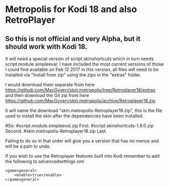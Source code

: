 # Metropolis for Kodi 18 and also RetroPlayer

## So this is not official and very Alpha, but it should work with Kodi 18.

It will need a special version of script.skinshortcuts which in turn needs script.module.simpleeval.
I have included the most current versions of those I could find available on Feb 12 2017 in this version, 
all files will need to be installed via "Install from zip" using the zips in the "extras" folder.

I would download them separate from here https://github.com/MacGyverr/skin.metropolis/tree/Retroplayer18/extras
and then download the Git zip from here https://github.com/MacGyverr/skin.metropolis/archive/Retroplayer18.zip

it will name the download "skin.metropolis-Retroplayer18.zip", this is the file used to install the skin after
the dependencies have been installed.

#So:
#script.module.simpleeval.zip      First.
#script.skinshortcuts-1.9.0.zip    Second.
#skin.metropolis-Retroplayer18.zip Last.


Failing to do so in that order will give you a version that has no menus and will be a pain to undo.



If you wish to use the Retroplayer features built into Kodi remember to add the following to advancedsettings.xml

	<gamesgeneral>
		<enable>true</enable>
	</gamesgeneral>
